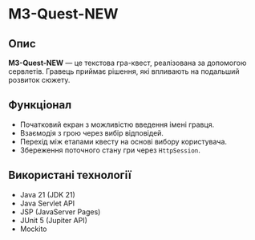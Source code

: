# M3-Quest-NEW

## Опис
**M3-Quest-NEW** — це текстова гра-квест, реалізована за допомогою сервлетів. Гравець приймає рішення, які впливають на подальший розвиток сюжету.

## Функціонал
- Початковий екран з можливістю введення імені гравця.
- Взаємодія з грою через вибір відповідей.
- Перехід між етапами квесту на основі вибору користувача.
- Збереження поточного стану гри через `HttpSession`.

## Використані технології
- Java 21 (JDK 21)
- Java Servlet API
- JSP (JavaServer Pages)
- JUnit 5 (Jupiter API)
- Mockito